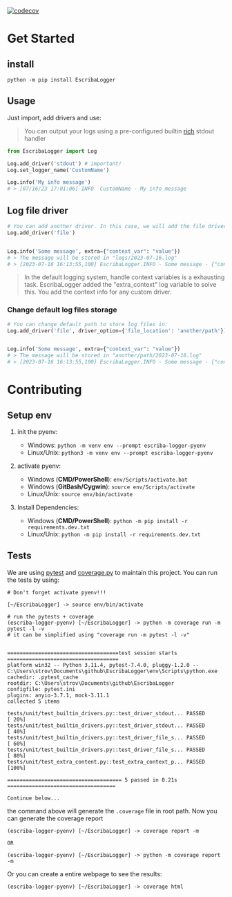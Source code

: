 [![codecov](https://codecov.io/gh/Strovsk/EscribaLogger/graph/badge.svg?token=FJFYOM8X4U)](https://codecov.io/gh/Strovsk/EscribaLogger)

# Get Started

## install

`python -m pip install EscribaLogger`

## Usage

Just import, add drivers and use:

> You can output your logs using a pre-configured builtin [rich](https://rich.readthedocs.io/en/stable/introduction.html) stdout handler

```python
from EscribaLogger import Log

Log.add_driver('stdout') # important!
Log.set_logger_name('CustomName')

Log.info('My info message')
# > [07/16/23 17:01:06] INFO  CustomName - My info message
```

## Log file driver

```python
# You can add another driver. In this case, we will add the file driver
Log.add_driver('file')


Log.info('Some message', extra={"context_var": "value"})
# > The message will be stored in "logs/2023-07-16.log"
# > [2023-07-16 16:13:55,100] EscribaLogger.INFO - Some message - {"context_var": "value"}
```

> In the default logging system, handle context variables is a exhausting task. EscribaLogger added the "extra_context" log variable to solve this. You add the context info for any custom driver.

### Change default log files storage

```python
# You can change default path to store log files in:
Log.add_driver('file', driver_option={'file_location': 'another/path'})


Log.info('Some message', extra={"context_var": "value"})
# > The message will be stored in "another/path/2023-07-16.log"
# > [2023-07-16 16:13:55,100] EscribaLogger.INFO - Some message - {"context_var": "value"}
```

# Contributing

## Setup env

1. init the pyenv:

   - Windows: `python -m venv env --prompt escriba-logger-pyenv`
   - Linux/Unix: `python3 -m venv env --prompt escriba-logger-pyenv`

1. activate pyenv:

   - Windows (**CMD/PowerShell**): `env/Scripts/activate.bat`
   - Windows (**GitBash/Cygwin**): `source env/Scripts/activate`
   - Linux/Unix: `source env/bin/activate`

1. Install Dependencies:

   - Windows (**CMD/PowerShell**): `python -m pip install -r requirements.dev.txt`
   - Linux/Unix: `python -m pip install -r requirements.dev.txt`

## Tests

We are using [pytest](https://docs.pytest.org/en/7.4.x/) and [coverage.py](https://coverage.readthedocs.io/en/7.2.7/) to maintain this project.
You can run the tests by using:

```console
# Don't forget activate pyenv!!!

[~/EscribaLogger] -> source env/bin/activate

# run the pytests + coverage
(escriba-logger-pyenv) [~/EscribaLogger] -> python -m coverage run -m pytest -l -v
# it can be simplified using "coverage run -m pytest -l -v"


====================================test session starts ====================================
platform win32 -- Python 3.11.4, pytest-7.4.0, pluggy-1.2.0 -- C:\Users\strov\Documents\github\EscribaLogger\env\Scripts\python.exe
cachedir: .pytest_cache
rootdir: C:\Users\strov\Documents\github\EscribaLogger
configfile: pytest.ini
plugins: anyio-3.7.1, mock-3.11.1
collected 5 items

tests/unit/test_builtin_drivers.py::test_driver_stdout... PASSED                     [ 20%]
tests/unit/test_builtin_drivers.py::test_driver_stdout... PASSED                     [ 40%]
tests/unit/test_builtin_drivers.py::test_driver_file_s... PASSED                     [ 60%]
tests/unit/test_builtin_drivers.py::test_driver_file_s... PASSED                     [ 80%]
tests/unit/test_extra_content.py::test_extra_context_p... PASSED                     [100%]

===================================== 5 passed in 0.21s ===================================

Continue below...
```

the command above will generate the `.coverage` file in root path. Now you can generate the coverage report

```console
(escriba-logger-pyenv) [~/EscribaLogger] -> coverage report -m

OR

(escriba-logger-pyenv) [~/EscribaLogger] -> python -m coverage report -m
```

Or you can create a entire webpage to see the results:

```console
(escriba-logger-pyenv) [~/EscribaLogger] -> coverage html
```
